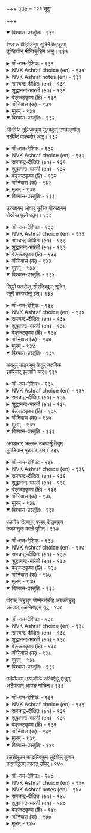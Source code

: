 +++
title = "२१ सूदु"

+++


<details open><summary>विश्वास-प्रस्तुतिः - ९३१</summary>

वेण्डऱ्क वॆऩ्ऱिडिनुम् सूदिनै वॆऩ्ऱदूउम्  
तूण्डिऱ्पॊन् मीन्विऴुङ्गि अऱ्ऱु।       ९३१
</details>

<details><summary>श्री-राम-देशिकः - ९३१</summary>

अधिकारः ९४. द्यूतः  
न कुर्याज्जयशीलोऽपि द्यूतं, नश्येज्जितं धनम् ।  
मक्ष्याशया मीनभुक्तजलोद्गारसमं भवेत् ॥ ९३१॥
</details>

<details><summary>NVK Ashraf choice (en) - ९३१</summary>

०९३१
Don’t gamble even if you win for it draws you in
Like fishes drawn to shining baits.
(P.S. Sundaram), (N.V.K. Ashraf)
</details>

<details><summary>NVK Ashraf notes (en) - ९३१</summary>

९३१. Padmanabhan [२००३] refers to the practice amongst fishermen of Kanyakumari [Muttom area] to use glittering golden lace as bait for fishing. However, none of the २० translations from different sources compared in this exercise has interpreted this way. However Kālingar, one of the five traditional commentators of Kural interpret the phrase “तूण्डिल् पॊन्” as “bait of gold”. On the contrary, the phrase has been invariably taken to mean “metal hook” with the word “पॊन्” once actually being used as a reference to any “metal”. The type of metal implied has to be inferred from the context [Sethu Pillai, १९७४].
</details>

<details><summary>रामचन्द्र-दीक्षितः (en) - ९३१</summary>

931 vēṇṭaṟka veṉṟiṭiṉum cūtiṉai veṉṟatūum  
tūṇṭiṟpoṉ mīṉviḻuṅki aṟṟu.

931\. Do not desire to gamble even if you win; for your gain is like the bait to a fish.  
</details>

<details><summary>शुद्धानन्द-भारती (en) - ९३१</summary>

1\. வேண்டற்க வென்றிடினும் சூதினை வென்றதூஉம்  
தூண்டிற்பொன் மீன்விழுங்கி யற்று.  
Avoid gambling, albeit you win  
Gulping bait-hook what does fish gain?        931  
</details>

<details><summary>वेङ्कटकृष्ण (हि) - ९३१</summary>

931
चाह जुए की हो नहीं, यद्यपि जय स्वाधीन ।  
जय भी तो कांटा सदृश, जिसे निगलता मीन ॥
</details>

<details><summary>श्रीनिवास (क) - ९३१</summary>

931. जूजिनल्लि गॆलुवुदादरू जूजन्नु बयसबारदु; आ गॆल्लुविकॆ कूड, गाळद तुदिय लोहवन्नु मीनु (आहारवॆण्दु
ऎणिसि) नुङ्गिदन्तॆ.

</details>

<details><summary>मूलम् - ९३१</summary>

वेण्डऱ्क वॆऩ्ऱिडिऩुम् सूदिऩै वॆऩ्ऱतूउम्
तूण्डिऱ्पॊऩ् मीऩ्विऴुङ्गि अऱ्ऱु। ९३१
</details>

<details open><summary>विश्वास-प्रस्तुतिः - ९३२</summary>

ऒऩ्ऱॆय्दि नूऱिऴक्कुम् सूदर्क्कुम् उण्डाङ्गॊल्  
नऩ्ऱॆय्दि वाऴ्वदोर् आऱु।      ९३२
</details>

<details><summary>श्री-राम-देशिकः - ९३२</summary>

प्राप्यौकांशं शतांशानां त्यक्ता द्यूतोपसेवकः ।  
धर्मकामप्राप्तिमार्गं न लभेत कदाचन ॥ ९३२॥
</details>

<details><summary>NVK Ashraf choice (en) - ९३२</summary>

०९३२
Can gamblers gain anything good in life
Who gain one and lose a hundred? *
(P.S. Sundaram)
</details>

<details><summary>रामचन्द्र-दीक्षितः (en) - ९३२</summary>

932 oṉṟueyti nūṟuiḻakkum cūtarkkum uṇṭāṅkol  
naṉṟueyti vāḻvatōr āṟu.

932\. Can gamblers who lose a hundred times before winning once ever dream of an upright life?  
</details>

<details><summary>शुद्धानन्द-भारती (en) - ९३२</summary>

2\. ஒன்றெய்தி நூறிழக்கும் சூதர்க்கும் உண்டாங்கொல்  
நன்றெய்தி வாழ்வதோர் ஆறு.  
Can gamblers in life good obtain  
Who lose a hundred one to gain?        932  
</details>

<details><summary>वेङ्कटकृष्ण (हि) - ९३२</summary>

932
लाभ, जुआरी, एक कर, फिर सौ को खो जाय ।  
वह भी क्या सुख प्राप्ति का, जीवन-पथ पा जाय ॥
</details>

<details><summary>श्रीनिवास (क) - ९३२</summary>

932. ऒन्दन्नु गॆद्दु नूर्मडियागि कळॆदुकॊळ्ळुव जूजु कोररिगॆ सुख पडॆदु बाळुव मार्गवुण्टॆ?

</details>

<details><summary>मूलम् - ९३२</summary>

ऒऩ्ऱॆय्दि नूऱिऴक्कुम् सूदर्क्कुम् उण्डाङ्गॊल्
नऩ्ऱॆय्दि वाऴ्वदोर् आऱु। ९३२
</details>

<details open><summary>विश्वास-प्रस्तुतिः - ९३३</summary>

उरुळायम् ओवादु कूऱिन् पॊरुळायम्  
पोऒय्प् पुऱमे पडुम्।      ९३३
</details>

<details><summary>श्री-राम-देशिकः - ९३३</summary>

अक्षेण भ्रमणार्हेण लाभार्थं द्यूतकारिभिः ।  
सञ्चितार्थस्तथा लाभो रिपूणां सविधं व्रजेत् ॥ ९३३॥
</details>

<details><summary>NVK Ashraf choice (en) - ९३३</summary>

०९३३
To be lost all the time in the rolling dice
Is to lose your hoarded wealth to others.
(P.S. Sundaram)
</details>

<details><summary>रामचन्द्र-दीक्षितः (en) - ९३३</summary>

933 uruḷāyam ōvātu kūṟiṉ poruḷāyam  
pōoyp puṟamē paṭum.

933\. If one continually plays with the rolling dice one’s riches desert one to enrich one’s enemies.  
</details>

<details><summary>शुद्धानन्द-भारती (en) - ९३३</summary>

3\. உருளாயம் ஓவாது கூறின் பொருளாயம்  
போஒய்ப் புறமே படும்.  
If kings indulge in casting dice  
All their fortune will flow to foes.        933  
</details>

<details><summary>वेङ्कटकृष्ण (हि) - ९३३</summary>

933
पासा फेंक सदा रहा, करते धन की आस ।  
उसका धन औ’ आय सब, चलें शत्रु के पास ॥
</details>

<details><summary>श्रीनिवास (क) - ९३३</summary>

933. (अरसनादवनु) उरुळुव दाळवन्नु ऊहिसि हेळि बरुव हणवन्नु ऎडॆबिडदॆ तॊडगिसि जूजाडिदरॆ, अवन
गळिकॆयु कैतप्पि होगि इतरर (हगॆगळ) कै सेरुवुदु.

</details>

<details><summary>मूलम् - ९३३</summary>

उरुळायम् ओवादु कूऱिऩ् पॊरुळायम्
पोऒय्प् पुऱमे पडुम्। ९३३
</details>

<details open><summary>विश्वास-प्रस्तुतिः - ९३४</summary>

सिऱुमै पलसॆय्दु सीरऴिक्कुम् सूदिन्  
वऱुमै तरुवदॊऩ्ऱु इल्।      ९३४
</details>

<details><summary>श्री-राम-देशिकः - ९३४</summary>

स्वाश्रितानां बहुक्लेशप्रदानात् कीर्तिनाशनात् ।  
दारिद्र्यदायकं द्यूतसदृशं नास्ति किञ्चन ॥ ९३४॥
</details>

<details><summary>NVK Ashraf choice (en) - ९३४</summary>

०९३४
There is nothing like gambling to bring
Poverty, sorrow and disgrace.
(P.S. Sundaram)
</details>

<details><summary>रामचन्द्र-दीक्षितः (en) - ९३४</summary>

934 ciṟumai palaceytu cīraḻikkum cūtiṉ  
vaṟumai taruvatuoṉṟu il.

934\. Nothing brings on poverty more than gambling. It ruins one’s fame and is the mother of all evils.  
</details>

<details><summary>शुद्धानन्द-भारती (en) - ९३४</summary>

4\. சிறுமை பலசெய்து சீரழிக்கும் சூதின்  
வறுமை தருவதொன்று இல்.  
Nothing will make you poor like game  
Which adds to woes and ruins fame.        934  
</details>

<details><summary>वेङ्कटकृष्ण (हि) - ९३४</summary>

934
करता यश का नाश है, दे कर सब दुख-जाल ।  
और न कोई द्यूत सम, बनायगा कंगाल ॥
</details>

<details><summary>श्रीनिवास (क) - ९३४</summary>

934. हलवु तॆरद दुःखगळन्नु तन्दॊड्डि कीर्तियन्नु अळिसुव जूजिगिन्त दारिद्र्य तरुवुदु बेरॊन्दिल्ल.

</details>

<details><summary>मूलम् - ९३४</summary>

सिऱुमै पलसॆय्दु सीरऴिक्कुम् सूदिऩ्
वऱुमै तरुवदॊऩ्ऱु इल्। ९३४
</details>

<details open><summary>विश्वास-प्रस्तुतिः - ९३५</summary>

कवऱुम् कऴगमुम् कैयुम् तरुक्कि  
इवऱियार् इल्लागि यार्।      ९३५
</details>

<details><summary>श्री-राम-देशिकः - ९३५</summary>

स तु सर्वसमर्थोऽपि भवेन्नूनमकिञ्चनः ।  
अक्षं द्यूतस्थलं द्यूतकृत्यं यः सेवते सदा ॥ ९३५॥
</details>

<details><summary>NVK Ashraf choice (en) - ९३५</summary>

०९३५
They lose all who will not give up the dice,
The board and the throw.
(P.S. Sundaram)
</details>

<details><summary>रामचन्द्र-दीक्षितः (en) - ९३५</summary>

935 kavaṟum kaḻakamum kaiyum tarukki  
ivaṟiyār illāki yār.

935\. None but those who dream of dice and the gaming table will come to grief.  
</details>

<details><summary>शुद्धानन्द-भारती (en) - ९३५</summary>

5\. கவறும் கழகமும் கையும் தருக்கி  
இவறியார் இல்லாகி யார்.  
The game, game-hall and gambler's art  
Who sought with glee have come to nought.        935  
</details>

<details><summary>वेङ्कटकृष्ण (हि) - ९३५</summary>

935
पासा, जुआ-घर तथा, हस्य-कुशलता मान ।  
जुए को हठ से पकड़, निर्धन हुए निदान ॥
</details>

<details><summary>श्रीनिवास (क) - ९३५</summary>

935. द्यूतद दाळगळन्नु आडुव कूटवन्नु तम्म कैबळकवन्नू मॆच्चि बयसि कैबिडलारद अरसरु सिरियल्लि
कळॆदुकॊण्डु दरिद्ररारुतारॆ.

</details>

<details><summary>मूलम् - ९३५</summary>

कवऱुम् कऴगमुम् कैयुम् तरुक्कि
इवऱियार् इल्लागि यार्। ९३५
</details>

<details open><summary>विश्वास-प्रस्तुतिः - ९३६</summary>

अगडारार् अल्लल् उऴप्पर्सू तॆन्नुम्  
मुगडियान् मूडप्पट् टार्।       ९३६
</details>

<details><summary>श्री-राम-देशिकः - ९३६</summary>

दारिद्र्यदेवता द्यूतनाम्नी यं तु समाश्रयेत् ।  
इह सर्वसुखैर्मुक्तः स परे नरकं व्रजेत् ॥ ९३६॥
</details>

<details><summary>NVK Ashraf choice (en) - ९३६</summary>

०९३६
Those blindfolded by the dark ogress called dice
Will starve and suffer in distress. *
(N.V.K. Ashraf), (S.M. Diaz)
</details>

<details><summary>रामचन्द्र-दीक्षितः (en) - ९३६</summary>

936 akaṭārār allal uḻapparcūtu eṉṉum  
mukaṭiyāl mūṭappaṭ ṭār.

936\. Torments of poverty and hell befall one who is seized by the demon of gambling.  
</details>

<details><summary>शुद्धानन्द-भारती (en) - ९३६</summary>

6\. அகடாரார் அல்லல் உழப்பர் சூதென்னும்  
முகடியால் மூடப்பட்ட டார்.  
Men swallowed by the ogress, dice  
Suffer grief and want by that vice.        936  
</details>

<details><summary>वेङ्कटकृष्ण (हि) - ९३६</summary>

936
जुआरूप ज्येष्ठा जिन्हें, मूँह में लेती ड़ाल ।  
उन्हें न मिलता पेट भर, भोगें दुख कराल ॥
</details>

<details><summary>श्रीनिवास (क) - ९३६</summary>

936. जूजु ऎन्नुव मूदेविय वशवाददरु बदुक्किद्दाग तावु तम्म हॊट्टॆ तुम्ब उण्णदॆ हलवु दुःखगळिन्द
बाधिसल्पट्टु नरककॆ होगुवरु.

</details>

<details><summary>मूलम् - ९३६</summary>

अगडारार् अल्लल् उऴप्पर्सू तॆऩ्ऩुम्
मुगडियाऩ् मूडप्पट् टार्। ९३६
</details>

<details open><summary>विश्वास-प्रस्तुतिः - ९३७</summary>

पऴगिय सॆल्वमुम् पण्बुम् कॆडुक्कुम्  
कऴगत्तुक् कालै पुगिन्।      ९३७
</details>

<details><summary>श्री-राम-देशिकः - ९३७</summary>

पित्रार्जितधनं तस्य सद्गुणोऽपि विनश्यति ।  
द्यूतक्रीडाङ्गणे येन सर्वः कालोऽपि याप्यते ॥ ९३७॥
</details>

<details><summary>NVK Ashraf choice (en) - ९३७</summary>

०९३७
Time wasted in a gambling house
Will end one’s ancestral wealth and worth. *
(P.S. Sundaram)
</details>

<details><summary>रामचन्द्र-दीक्षितः (en) - ९३७</summary>

937 paḻakiya celvamum paṇpum keṭukkum  
kaḻakattuk kālai pukiṉ.

937\. Ceaseless gambling destroys one’s ancestral wealth and fame.  
</details>

<details><summary>शुद्धानन्द-भारती (en) - ९३७</summary>

7\. பழகிய செல்வமும் பண்பும் கெடுக்கும்  
கழகத்துக் காலை புகின்.  
If men their time in game-den spend  
Ancestral wealth and virtues end.        937  
</details>

<details><summary>वेङ्कटकृष्ण (हि) - ९३७</summary>

937
द्यूत-भुमि में काल सब, जो करना है वास ।  
करता पैतृक धन तथा, श्रेष्ठ गुणों का नाश ॥
</details>

<details><summary>श्रीनिवास (क) - ९३७</summary>

937. जूजडुव कूटदल्लि अरसनु धर्म, अर्थ, कामगळन्नु मीरि कालहरण माडिदरॆ, परम्परयागि अवनिगॆ बन्द
सिरिसम्पत्तुगळू मत्तु स्वाभाविकवाद सद्गुणगळू नाशवागि होगुत्तवॆ.

</details>

<details><summary>मूलम् - ९३७</summary>

पऴगिय सॆल्वमुम् पण्बुम् कॆडुक्कुम्
कऴगत्तुक् कालै पुगिऩ्। ९३७
</details>

<details open><summary>विश्वास-प्रस्तुतिः - ९३८</summary>

पॊरुळ् कॆडुत्तुप् पॊय्मेऱ्कॊळीइ अरुळ्गॆडुत्तु  
अल्लल् उऴप्पिक्कुम् सूदु।       ९३८
</details>

<details><summary>श्री-राम-देशिकः - ९३८</summary>

असत्यभाषणं वित्तनाशः कारुण्यवर्जनम् ।  
सर्वनिमाननर्थांश्च द्यूतकर्म प्रयच्छति ॥ ९३८॥
</details>

<details><summary>NVK Ashraf choice (en) - ९३८</summary>

०९३८
Dicing loses wealth, imposes lies,
Kills grace and causes sorrow.
(P.S. Sundaram)
</details>

<details><summary>रामचन्द्र-दीक्षितः (en) - ९३८</summary>

938 poruḷkoṭuttup poymēṟ koḷīi aruḷkeṭuttu  
allal uḻappikkum cūtu.

938\. Gambling destroys wealth, makes one play false, kills all virtues, and brings on distress.  
</details>

<details><summary>शुद्धानन्द-भारती (en) - ९३८</summary>

8\. பொருள்கெடுத்துப் பொய்மேற் கொளீஇ அருள்கெடுத்து  
அல்லல் உழப்பிக்கும் சூது.  
Game ruins wealth and spoils grace  
Leads to lies and wretched woes.        938  
</details>

<details><summary>वेङ्कटकृष्ण (हि) - ९३८</summary>

938
पेरित मिथ्या-कर्म में, करके धन को नष्ट ।  
दया-धर्म का नाश कर, जुआ दिलाता कष्ट ॥
</details>

<details><summary>श्रीनिवास (क) - ९३८</summary>

938. जूजु हणवन्नु कळॆदुकॊण्डु सुळ्ळु हेळुवन्तॆ माडुवुदु; दैव कृपयन्नु कॆडिसि हल तॆरनाद दुःखगळन्नु
(इहपरगळॆरडरल्लू) तन्दॊड्डुवुदु.

</details>

<details><summary>मूलम् - ९३८</summary>

पॊरुळ् कॆडुत्तुप् पॊय्मेऱ् कॊळीइ अरुळ्गॆडुत्तु
अल्लल् उऴप्पिक्कुम् सूदु। ९३८
</details>

<details open><summary>विश्वास-प्रस्तुतिः - ९३९</summary>

उडैसॆल्वम् ऊण्ऒळि कल्विऎऩ्ऱु ऐन्दुम्  
अडैयावाम् आयङ् गॊळिन्।       ९३९
</details>

<details><summary>श्री-राम-देशिकः - ९३९</summary>

धनविद्यायशोवस्त्रभोजनानां च पञ्चकम् ।  
तं विहाय विनिर्याति सेवते द्यूतकर्म यः ॥ ९३९॥
</details>

<details><summary>NVK Ashraf choice (en) - ९३९</summary>

०९३९
Gambling will make one lose these five:
Riches, food, fame, learning and clothes.
(N.V.K. Ashraf)
</details>

<details><summary>रामचन्द्र-दीक्षितः (en) - ९३९</summary>

939 uṭaicelvam ūṇoḷi kalviyeṉṟu aintum  
aṭaiyāvām āyam koḷiṉ.

939\. A king whose hobby is gambling has neither raiment nor food, nor wealth nor renown nor learning.  
</details>

<details><summary>शुद्धानन्द-भारती (en) - ९३९</summary>

9\. உடைசெல்வம் ஊண்ஒளி கல்விஎன்று ஐந்தும்  
அடையாவாம் ஆயம் கொளின்.  
Dress, wealth, food, fame, learning-these five  
In gambler's hand will never thrive.        939  
</details>

<details><summary>वेङ्कटकृष्ण (हि) - ९३९</summary>

939
रोटी कपड़ा संपदा, विद्या औ’ सम्मान ।  
पाँचों नहिं उनके यहाँ, जिन्हें जुए की बान ॥
</details>

<details><summary>श्रीनिवास (क) - ९३९</summary>

939. ऒब्बनु जूजाडुवुदन्नु कैगॊण्डरॆ, उडुपु, सिरि, आहार, कीर्ति मत्तु ज्ञानवॆम्ब ऐदु अवनिन्द मरॆयागुत्तवॆ.

</details>

<details><summary>मूलम् - ९३९</summary>

उडैसॆल्वम् ऊण्ऒळि कल्विऎऩ्ऱु ऐन्दुम्
अडैयावाम् आयङ् गॊळिऩ्। ९३९
</details>

<details open><summary>विश्वास-प्रस्तुतिः - ९४०</summary>

इऴत्तॊऱूउम् कादलिक्कुम् सूदेबोल् तुन्बम्  
उऴत्तॊऱूउम् कादऱ्ऱु उयिर्।       ९४०
</details>

<details><summary>श्री-राम-देशिकः - ९४०</summary>

असकृन्नष्टत्तोऽपि द्यूतं कुर्याद्यथेपस्या ।  
रोगार्तोऽप्यसकृत्तद्वन्मर्त्यो वाञ्छति जीवितुम् ॥ ९४०॥
</details>

<details><summary>NVK Ashraf choice (en) - ९४०</summary>

०९४०
Like the attachment to life despite sufferings
Is the love for gambling despite loss. *
(K. Kannan)
</details>

<details><summary>NVK Ashraf notes (en) - ९४०</summary>

९४०. (P.S. Sundaram) would say: "Life goes on in spite of loss and stakes in spite of loss!"
</details>

<details><summary>रामचन्द्र-दीक्षितः (en) - ९४०</summary>

940 iḻattoṟūum kātalikkum cūtēpōl tuṉpam  
uḻattoṟūum kātaṟṟu uyir.

940\. In spite of all the ills of life we cling to it. In spite of all losses, a gambler clings to his dice.  
</details>

<details><summary>शुद्धानन्द-भारती (en) - ९४०</summary>

10\. இழத்தொறூஉம் காதலிக்கும் சூதேபோல் துன்பம்  
உழத்தொறூஉம் காதற்று உயிர்.  
Love for game grows with every loss  
As love for life with sorrows grows.        940  
</details>

<details><summary>वेङ्कटकृष्ण (हि) - ९४०</summary>

940
खोते खोते धन सभी, यथा जुएँ में मोह ।  
सहते सहते दुःख भी, है जीने में मोह ॥
</details>

<details><summary>श्रीनिवास (क) - ९४०</summary>

940. इहपरगळॆरडरल्लियू ऒब्बनन्नु कीळागि माडि, दुःखदिन्द कष्टक्केडु माडूवुदु अवनु बयसुव जूजु; अदे
रीति, जीवद मेलिन व्यामोहवू- (मनुष्यन) दुःखवन्नु हॆच्चिसि अवनन्नु तोदरॆयल्लि सिलुकिसुवुदु.
</details>

<details><summary>मूलम् - ९४०</summary>

इऴत्तॊऱूउम् कादलिक्कुम् सूदेबोल् तुऩ्पम्
उऴत्तॊऱूउम् कादऱ्ऱु उयिर्। ९४०
</details>

